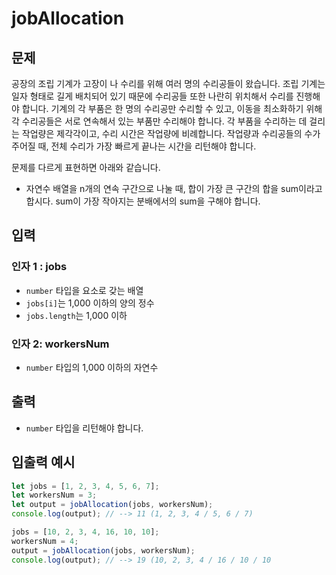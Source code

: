 # jobAllocation

## 문제

공장의 조립 기계가 고장이 나 수리를 위해 여러 명의 수리공들이 왔습니다. 조립 기계는 일자 형태로 길게 배치되어 있기 때문에 수리공들 또한 나란히 위치해서 수리를 진행해야 합니다. 기계의 각 부품은 한 명의 수리공만 수리할 수 있고, 이동을 최소화하기 위해 각 수리공들은 서로 연속해서 있는 부품만 수리해야 합니다. 각 부품을 수리하는 데 걸리는 작업량은 제각각이고, 수리 시간은 작업량에 비례합니다. 작업량과 수리공들의 수가 주어질 때, 전체 수리가 가장 빠르게 끝나는 시간을 리턴해야 합니다.

문제를 다르게 표현하면 아래와 같습니다.

- 자연수 배열을 n개의 연속 구간으로 나눌 때, 합이 가장 큰 구간의 합을 sum이라고 합시다. sum이 가장 작아지는 분배에서의 sum을 구해야 합니다.

## 입력

### 인자 1 : jobs

- `number` 타입을 요소로 갖는 배열
- `jobs[i]`는 1,000 이하의 양의 정수
- `jobs.length`는 1,000 이하

### 인자 2: workersNum

- `number` 타입의 1,000 이하의 자연수

## 출력

- `number` 타입을 리턴해야 합니다.

## 입출력 예시

```javascript
let jobs = [1, 2, 3, 4, 5, 6, 7];
let workersNum = 3;
let output = jobAllocation(jobs, workersNum);
console.log(output); // --> 11 (1, 2, 3, 4 / 5, 6 / 7)

jobs = [10, 2, 3, 4, 16, 10, 10];
workersNum = 4;
output = jobAllocation(jobs, workersNum);
console.log(output); // --> 19 (10, 2, 3, 4 / 16 / 10 / 10
```
